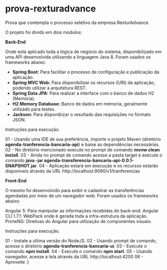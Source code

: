 # prova-rexturadvance
Prova que contempla o processo seletivo da empresa RexturAdvance.

O projeto foi divido em dois modulos:

<b>Back-End</b>

Onde está aplicado toda a lógica de negócio do sistema, disponibilizado em uma API desenvolvida utilizando a linguagem Java 8.
Foram usados os frameworks abaixo:

<ul>
  <li><b>Spring Boot:</b> Para facilitar o processo de configuração e publicação da aplicação.</li>
  <li><b>Spring MVC Web:</b> Para disponibilizar os recursos (URI) da aplicação, podendo utilizar a arquitetura REST.</li>
  <li><b>Spring Data JPA:</b> Para realizar a interface com o banco de dados H2 (Memória).</li>
  <li><b>H2 Memory Database:</b> Banco de dados em mémoria, geralmente utilizado para testes.</li>
  <li><b>Jackson:</b> Para disponibizar o resultado das requisições no formato JSON.</li>
</ul>

Instruções para execução.

01 - Usando uma IDE de sua preferência, importe o projeto Maven (diretório <b>agenda-tranferencia-bancaria-api</b>) e baixe as dependências necessárias.
02 - No diretório mencionado execute no prompt de comando <b>mvnw clean install</b>.
03 - Ainda no prompt de comando acesse a pasta target e execute o comando <b>java -jar agenda-transferencia-bancaria-api-0.0.1-SNAPSHOT.jar</b>.
04 - Aplicação estará em execução e os recursos estarão disponíveis através da URL http://localhost:9090/v1/tranferencias 

<b>Front-End</b>

O mesmo foi desenvolvido para exibir e cadastrar as transferências agendadas por meio de um navegador web.
Foram usados os frameworks abaixo:

Angular 5: Para manipular as informações recebidas do back-end.
Angular CLI 1.7.1: WebPack onde é gerada toda a infra-estrutura da aplicação. 
PrimeNG: Diretivas do Angular para utilização de componentes visuais.

Instruções para execução.

01 - Instale a ultima versão do NodeJS.
02 - Usando prompt de comando, acesse o diretório <b>agenda-tranferencia-bancaria-ui</b>.
03 - Execute o comando <b>npm install</b>.
04 - Execute o comando <b>npm start</b>.
05 - Usando navegador, acesse a tela através da URL http://localhost:4200
06 - Aproveite :)

